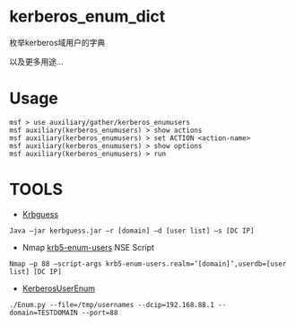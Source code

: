 # kerberos_enum_dict

枚举kerberos域用户的字典

以及更多用途...

# Usage

```
msf > use auxiliary/gather/kerberos_enumusers
msf auxiliary(kerberos_enumusers) > show actions
msf auxiliary(kerberos_enumusers) > set ACTION <action-name>
msf auxiliary(kerberos_enumusers) > show options
msf auxiliary(kerberos_enumusers) > run
```

# TOOLS

- [Krbguess](http://www.cqure.net/wp/tools/password-recovery/krbguess/)

```
Java –jar kerbguess.jar –r [domain] –d [user list] –s [DC IP]
```

- Nmap [krb5-enum-users](https://nmap.org/nsedoc/scripts/krb5-enum-users.html) NSE Script

```
Nmap –p 88 –script-args krb5-enum-users.realm=’[domain]’,userdb=[user list] [DC IP]
```

- [KerberosUserEnum](https://github.com/360-A-Team/KerberosUserEnum)

```
./Enum.py --file=/tmp/usernames --dcip=192.168.88.1 --domain=TESTDOMAIN --port=88
```

